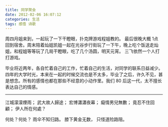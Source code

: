 ```yaml
---
title: 同学聚会
date: 2012-02-06 16:07:12
categories: 生活
tags: 感悟 诗歌
---
```



周四月姐来到，一起玩了一下干瞪眼，扑克牌游戏程姐教的。
最后很晚大概 1点 回到宿舍。周末陪着灿姐凯姐一起在光谷步行街玩了一下午，晚上吃个饭送走灿姐，和程姐等等玩了几局干瞪眼，吃了几个汤圆，明天元宵。
三飞依然一个人打打游戏。

毕业将近两年，各自忙着自己的工作，忙着自己的生活，对同学的联系日益减少。四年的大学时光，本来在一起的时候交流也是不太多，毕业了之后，许久不见，甚是想念。所有的感情也都在那些不经意的小动作里。我们 80 后这一代，太不擅长表达自己的情感。

---
江城濛濛煙雨；
武大故人歸途；
宏博瀟瀟夜幕；
癡情男兒無數；
竟忍不住回顧；
伊人所在何處？

何处？何处？
雨伞不知归路。
膝下黄金无数，
只怪道险路阻。